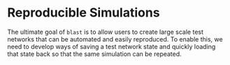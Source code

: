 # Reproducible Simulations
The ultimate goal of `blast` is to allow users to create large scale test networks that can be automated and easily reproduced. To enable this, we need to develop ways of saving a test network state and quickly loading that state back so that the same simulation can be repeated.